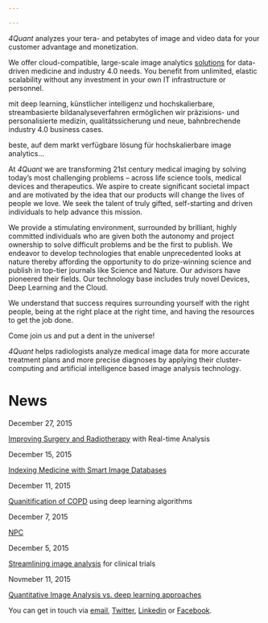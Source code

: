 ```yaml
---

---
```


*4Quant* analyzes your tera- and petabytes of image and video data for your customer advantage and monetization.

We offer cloud-compatible, large-scale image analytics [solutions](solutions.html) for data-driven medicine and industry 4.0 needs. You benefit from unlimited, elastic scalability without any investment in your own IT infrastructure or personnel.

mit deep learning, künstlicher intelligenz und hochskalierbare, streambasierte bildanalyseverfahren ermöglichen wir präzisions- und personalisierte medizin, qualitätssicherung und neue, bahnbrechende industry 4.0 business cases.

beste, auf dem markt verfügbare lösung für hochskalierbare image analytics...


At *4Quant* we are transforming 21st century medical imaging by solving today’s most challenging problems – across life science tools, medical devices and therapeutics. We aspire to create significant societal impact and are motivated by the idea that our products will change the lives of people we love. We seek the talent of truly gifted, self-starting and driven individuals to help advance this mission.

We provide a stimulating environment, surrounded by brilliant, highly committed individuals who are given both the autonomy and project ownership to solve difficult problems and be the first to publish. We endeavor to develop technologies that enable unprecedented looks at nature thereby affording the opportunity to do prize-winning science and publish in top-tier journals like Science and Nature. Our advisors have pioneered their fields. Our technology base includes truly novel Devices, Deep Learning and the Cloud.

We understand that success requires surrounding yourself with the right people, being at the right place at the right time, and having the resources to get the job done.

Come join us and put a dent in the universe!

*4Quant* helps radiologists analyze medical image data for more accurate treatment plans and more precise diagnoses by applying their cluster-computing and artificial intelligence based image analysis technology.


# News

<div class="news">
  <div>December 27, 2015</div>
  <p>
    <a href="Realtime-MRI-Segmentation.html">Improving Surgery and Radiotherapy</a> with Real-time Analysis
  </p>
  <div>December 15, 2015</div>
  <p>
    <a href="Organ-Segmentation.html">Indexing Medicine with Smart Image Databases</a>
  </p>
  <div>December 11, 2015</div>
  <p>
    <a href="copd.html">Quanitification of COPD</a> using deep learning algorithms
  </p>
  <div>December 7, 2015</div>
  <p>
    <a href="npc.html">NPC</a>
  </p>
  <div>December 5, 2015</div>
  <p>
    <a href="streamline.html">Streamlining image analysis</a> for clinical trials
  </p>
  <div>Novmeber 11, 2015</div>
  <p>
    <a href="comparison.html">Quantitative Image Analysis vs. deep learning approaches</a>
  </p>
</div>

You can get in touch via <a href='mailto&#58;&#105;&#37;&#54;&#69;&#102;&#111;&#64;4&#37;71u%&#54;1nt&#46;com'>email</a>, [Twitter](https://twitter.com/4quant), [Linkedin](https://www.linkedin.com/company/4quant) or [Facebook](https://www.facebook.com/4quant/).
